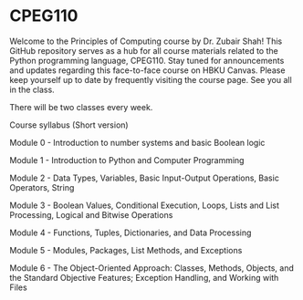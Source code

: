 # CPEG110
Welcome to the Principles of Computing course by Dr. Zubair Shah! This GitHub repository serves as a hub for all course materials related to the Python programming language, CPEG110. Stay tuned for announcements and updates regarding this face-to-face course on HBKU Canvas. Please keep yourself up to date by frequently visiting the course page. See you all in the class.

There will be two classes every week.

Course syllabus (Short version)

Module 0 - Introduction to number systems and basic Boolean logic

Module 1 - Introduction to Python and Computer Programming

Module 2 - Data Types, Variables, Basic Input-Output Operations, Basic Operators, String

Module 3 - Boolean Values, Conditional Execution, Loops, Lists and List Processing, Logical and Bitwise Operations

Module 4 - Functions, Tuples, Dictionaries, and Data Processing

Module 5 - Modules, Packages, List Methods, and Exceptions

Module 6 - The Object-Oriented Approach: Classes, Methods, Objects, and the Standard Objective Features; Exception Handling, and Working with Files
